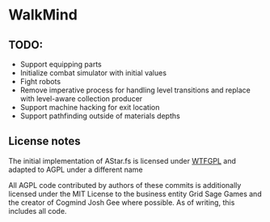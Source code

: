 # WalkMind

## TODO:
- Support equipping parts
- Initialize combat simulator with initial values
- Fight robots
- Remove imperative process for handling level transitions and replace with level-aware collection producer
- Support machine hacking for exit location
- Support pathfinding outside of materials depths

## License notes

The initial implementation of AStar.fs is licensed under [WTFGPL](http://www.wtfpl.net/txt/copying/) and adapted to AGPL under a different name

All AGPL code contributed by authors of these commits is additionally licensed under the MIT License to the business entity Grid Sage Games and the creator of Cogmind Josh Gee where possible. As of writing, this includes all code.
